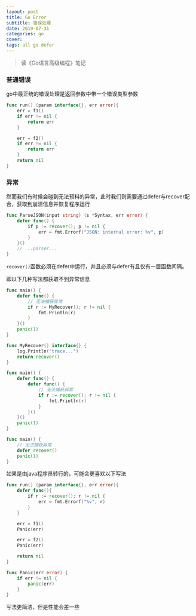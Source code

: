 ```yaml
---
layout: post
title: Go Error
subtitle: 错误处理
date: 2019-07-31
categories: go
cover: 
tags: all go defer
---
```


> 读《Go语言高级编程》笔记

### 普通错误
go中最正统的错误处理是返回参数中带一个错误类型参数
```go
func run() (param interface{}, err error){
	err = f1()
	if err != nil {
		return err
	}

	err = f2()
	if err != nil {
		return err
	}
	return nil
}
```

### 异常
然而我们有时候会碰到无法预料的异常，此时我们则需要通过defer与recover配合，获取到崩溃信息并恢复程序运行
```go
func ParseJSON(input string) (s *Syntax, err error) {
	defer func() {
		if p := recover(); p != nil {
			err = fmt.Errorf("JSON: internal error: %v", p)
		}
	}()
	// ...parser...
}
```
`recover()`函数必须在defer中运行，并且必须与defer有且仅有一层函数间隔。

即以下几种写法都获取不到异常信息
```go
func main() {
	defer func() {
		// 无法捕获异常
		if r := MyRecover(); r != nil {
			fmt.Println(r)
		}
	}()
	panic(1)
}

func MyRecover() interface{} {
	log.Println("trace...")
	return recover()
}
```
```go
func main() {
	defer func() {
		defer func() {
			// 无法捕获异常
			if r := recover(); r != nil {
				fmt.Println(r)
			}
		}()
	}()
	panic(1)
}
```
```go
func main() {
	// 无法捕获异常
	defer recover()
	panic(1)
}
```
如果是由java程序员转行的，可能会更喜欢以下写法
```go
func run() (param interface{}, err error){
	defer func(){
		if r := recover(); r != nil {
			err = fmt.Errorf("%v", r)
		}
	}

	err = f1()
	Panic(err)

	err = f2()
	Panic(err)

	return nil
}

func Panic(err error) {
	if err != nil {
		panic(err)
	}
}
```
写法更简洁，但是性能会差一些